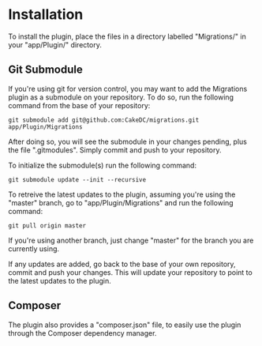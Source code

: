 Installation
============

To install the plugin, place the files in a directory labelled "Migrations/" in your "app/Plugin/" directory.

Git Submodule
-------------

If you're using git for version control, you may want to add the Migrations plugin as a submodule on your repository. To do so, run the following command from the base of your repository:

```
git submodule add git@github.com:CakeDC/migrations.git app/Plugin/Migrations
```

After doing so, you will see the submodule in your changes pending, plus the file ".gitmodules". Simply commit and push to your repository.

To initialize the submodule(s) run the following command:

```
git submodule update --init --recursive
```

To retreive the latest updates to the plugin, assuming you're using the "master" branch, go to "app/Plugin/Migrations" and run the following command:

```
git pull origin master
```

If you're using another branch, just change "master" for the branch you are currently using.

If any updates are added, go back to the base of your own repository, commit and push your changes. This will update your repository to point to the latest updates to the plugin.

Composer
--------

The plugin also provides a "composer.json" file, to easily use the plugin through the Composer dependency manager.